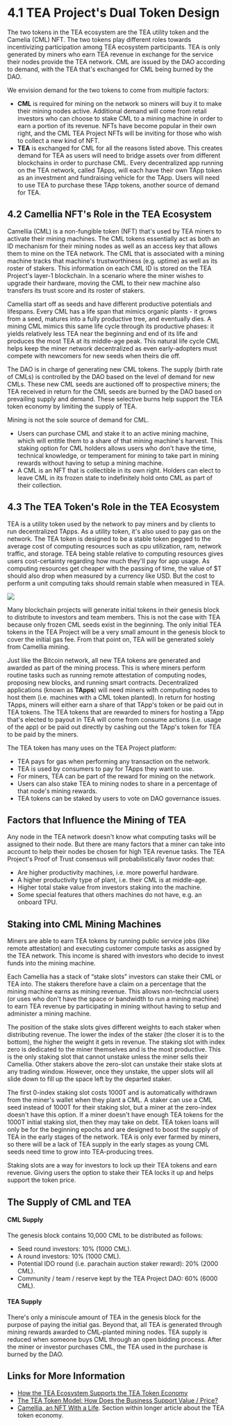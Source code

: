 # 4.1 TEA Project's Dual Token Design
The two tokens in the TEA ecosystem are the TEA utility token and the Camelia (CML) NFT. The two tokens play different roles towards incentivizing participation among TEA ecosystem participants. TEA is only generated by miners who earn TEA revenue in exchange for the service their nodes provide the TEA network. CML are issued by the DAO according to demand, with the TEA that's exchanged for CML being burned by the DAO. 

We envision demand for the two tokens to come from multiple factors:

- **CML** is required for mining on the network so miners will buy it to make their mining nodes active. Additional demand will come from retail investors who can choose to stake CML to a mining machine in order to earn a portion of its revenue. NFTs have become popular in their own right, and the CML TEA Project NFTs will be inviting for those who wish to collect a new kind of NFT.
- **TEA** is exchanged for CML for all the reasons listed above. This creates demand for TEA as users will need to bridge assets over from different blockchains in order to purchase CML. Every decentralized app running on the TEA network, called TApps, will each have their own TApp token as an investment and fundraising vehicle for the TApp. Users will need to use TEA to purchase these TApp tokens, another source of demand for TEA.

## 4.2 Camellia NFT's Role in the TEA Ecosystem
Camellia (CML) is a non-fungible token (NFT) that's used by TEA miners to activate their mining machines. The CML tokens essentially act as both an ID mechanism for their mining nodes as well as an access key that allows them to mine on the TEA network. The CML that is associated with a mining machine tracks that machine's trustworthiness (e.g. uptime) as well as its roster of stakers. This information on each CML ID is stored on the TEA Project's layer-1 blockchain. In a scenario where the miner wishes to upgrade their hardware, moving the CML to their new machine also transfers its trust score and its roster of stakers.

Camellia start off as seeds and have different productive potentials and lifespans. Every CML has a life span that mimics organic plants - it grows from a seed, matures into a fully productive tree, and eventually dies. A mining CML mimics this same life cycle through its productive phases: it yields relatively less TEA near the beginning and end of its life and produces the most TEA at its middle-age peak. This natural life cycle CML helps keep the miner network decentralized as even early-adopters must compete with newcomers for new seeds when theirs die off.

The DAO is in charge of generating new CML tokens. The supply (birth rate of CMLs) is controlled by the DAO based on the level of demand for new CMLs. These new CML seeds are auctioned off to prospective miners; the TEA received in return for the CML seeds are burned by the DAO based on prevailing supply and demand. These selective burns help support the TEA token economy by limiting the supply of TEA.

Mining is not the sole source of demand for CML.

- Users can purchase CML and stake it to an active mining machine, which will entitle them to a share of that mining machine's harvest. This staking option for CML holders allows users who don't have the time, technical knowledge, or temperament for mining to take part in mining rewards without having to setup a mining machine.
- A CML is an NFT that is collectible in its own right. Holders can elect to leave CML in its frozen state to indefinitely hold onto CML as part of their collection.

## 4.3 The TEA Token's Role in the TEA Ecosystem
TEA is a utility token used by the network to pay miners and by clients to run decentralized TApps. As a utility token, it's also used to pay gas on the network. The TEA token is designed to be a stable token pegged to the average cost of computing resources such as cpu utilization, ram, network traffic, and storage. TEA being stable relative to computing resources gives users cost-certainty regarding how much they'll pay for app usage.  As computing resources get cheaper with the passing of time, the value of $T should also drop when measured by a currency like USD. But the cost to perform a unit computing taks should remain stable when measured in TEA.

![](https://miro.medium.com/max/770/1*6IU3eufHmhzwyvBDqDx8YQ.png) 

Many blockchain projects will generate initial tokens in their genesis block to distribute to investors and team members. This is not the case with TEA because only frozen CML seeds exist in the beginning. The only initial TEA tokens in the TEA Project will be a very small amount in the genesis block to cover the initial gas fee. From that point on, TEA will be generated solely from Camellia mining. 

Just like the Bitcoin network, all new TEA tokens are generated and awarded as part of the mining process. This is where miners perform routine tasks such as running remote attestation of computing nodes, proposing new blocks, and running smart contracts. Decentralized applications (known as **TApps**) will need miners with computing nodes to host them (i.e. machines with a CML token planted). In return for hosting TApps, miners will either earn a share of that TApp's token or be paid out in TEA tokens. The TEA tokens that are rewarded to miners for hosting a TApp that's elected to payout in TEA will come from consume actions (i.e. usage of the app) or be paid out directly by cashing out the TApp's token for TEA to be paid by the miners. 

The TEA token has many uses on the TEA Project platform:

- TEA pays for gas when performing any transaction on the network.
- TEA is used by consumers to pay for TApps they want to use.
- For miners, TEA can be part of the reward for mining on the network.
- Users can also stake TEA to mining nodes to share in a percentage of that node's mining rewards.
- TEA tokens can be staked by users to vote on DAO governance issues.

## Factors that Influence the Mining of TEA
Any node in the TEA network doesn't know what computing tasks will be assigned to their node. But there are many factors that a miner can take into account to help their nodes be chosen for high TEA revenue tasks. The TEA Project's Proof of Trust consensus will probabilistically favor nodes that:

-   Are higher productivity machines, i.e. more powerful hardware. 
-   A higher productivity type of plant, i.e. their CML is at middle-age.
-   Higher total stake value from investors staking into the machine.
-   Some special features that others machines do not have, e.g. an onboard TPU.

## Staking into CML Mining Machines
Miners are able to earn TEA tokens by running public service jobs (like remote attestation) and executing customer compute tasks as assigned by the TEA network. This income is shared with investors who decide to invest funds into the mining machine.

Each Camellia has a stack of “stake slots” investors can stake their CML or TEA into. The stakers therefore have a claim on a percentage that the mining machine earns as mining revenue. This allows non-techncial users (or uses who don't have the space or bandwidth to run a mining machine) to earn TEA revenue by participating in mining without having to setup and administer a mining machine.

The position of the stake slots gives different weights to each staker when distributing revenue. The lower the index of the staker (the closer it is to the bottom), the higher the weight it gets in revenue. The staking slot with index zero is dedicated to the miner themselves and is the most productive. This is the only staking slot that cannot unstake unless the miner sells their Camellia. Other stakers above the zero-slot can unstake their stake slots at any trading window. However, once they unstake, the upper slots will all slide down to fill up the space left by the departed staker.

The first 0-index staking slot costs 1000T and is automatically withdrawn from the miner's wallet when they plant a CML. A staker can use a CML seed instead of 1000T for their staking slot, but a miner at the zero-index doesn't have this option. If a miner doesn't have enough TEA tokens for the 1000T initial staking slot, then they may take on debt. TEA token loans will only be for the beginning epochs and are designed to boost the supply of TEA in the early stages of the network. TEA is only ever farmed by miners, so there will be a lack of TEA supply in the early stages as young CML seeds need time to grow into TEA-producing trees.

Staking slots are a way for investors to lock up their TEA tokens and earn revenue. Giving users the option to stake their TEA locks it up and helps support the token price.

## The Supply of CML and TEA
#### CML Supply
The genesis block contains 10,000 CML to be distributed as follows:
- Seed round investors: 10% (1000 CML).
- A round investors: 10% (1000 CML).
- Potential IDO round (i.e. parachain auction staker reward): 20% (2000 CML).
- Community / team / reserve kept by the TEA Project DAO: 60% (6000 CML).

#### TEA Supply
There's only a miniscule amount of TEA in the genesis block for the purpose of paying the initial gas. Beyond that, all TEA is generated through mining rewards awarded to CML-planted mining nodes. TEA supply is reduced when someone buys CML through an open bidding process. After the miner or investor purchases CML, the TEA used in the purchase is burned by the DAO.

## Links for More Information
- [How the TEA Ecosystem Supports the TEA Token Economy](https://teaproject.medium.com/video-guide-tea-project-tokenomics-deca56db1fd5)
- [The TEA Token Model: How Does the Business Support Value / Price?](https://teaproject.medium.com/the-tea-token-model-how-does-the-business-support-value-price-ff5f8278e4fc)
- [Camellia, an NFT With a Life](https://teaproject.medium.com/challenges-in-the-tea-token-economy-design-cf928a06679b). Section within longer article about the TEA token economy.


